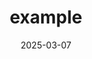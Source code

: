 ---
layout: page
title: "example"
presenter:
  - san zhang
date: 2025-03-07
tldr: example example example example example example example example example example example example example example example example
pdf_link: /assets/pdf/example_pdf.pdf
---